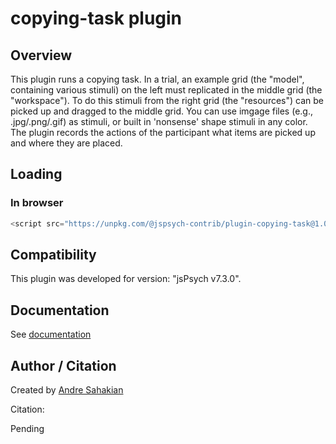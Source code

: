 # copying-task plugin

## Overview

This plugin runs a copying task. In a trial, an example grid (the "model", containing various stimuli) on the left must replicated in the middle grid (the "workspace"). To do this stimuli from the right grid (the "resources") can be picked up and dragged to the middle grid. You can use imgage files (e.g., .jpg/.png/.gif) as stimuli, or built in 'nonsense' shape stimuli in any color. The plugin records the actions of the participant what items are picked up and where they are placed.    

## Loading

### In browser

```js
<script src="https://unpkg.com/@jspsych-contrib/plugin-copying-task@1.0.0"></script>
```

## Compatibility

This  plugin was developed for version: "jsPsych v7.3.0". 

## Documentation

See [documentation](docs/jspsych-copying-task.md)

## Author / Citation

Created by [Andre Sahakian](https://github.com/Andre3582)

Citation:

Pending
